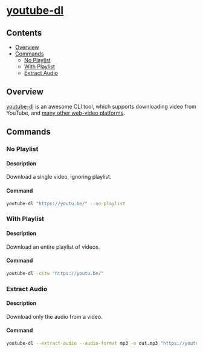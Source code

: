 # [youtube-dl](https://ytdl-org.github.io/youtube-dl/index.html)

## Contents
- [Overview](#overview)
- [Commands](#commands)
  - [No Playlist](#no-playlist)
  - [With Playlist](#with-playlist)
  - [Extract Audio](#extract-audio)

## Overview
[youtube-dl](https://ytdl-org.github.io/youtube-dl/index.html) is an awesome CLI tool, which supports downloading video from YouTube, and [many other web-video platforms](https://ytdl-org.github.io/youtube-dl/supportedsites.html).

## Commands

### No Playlist

#### Description
Download a single video, ignoring playlist.

#### Command
```bash
youtube-dl "https://youtu.be/" --no-playlist
```

### With Playlist

#### Description
Download an entire playlist of videos.

#### Command
```bash
youtube-dl -citw "https://youtu.be/"
```

### Extract Audio

#### Description
Download only the audio from a video.

#### Command
```bash
youtube-dl --extract-audio --audio-format mp3 -o out.mp3 "https://youtu.be/"
```

